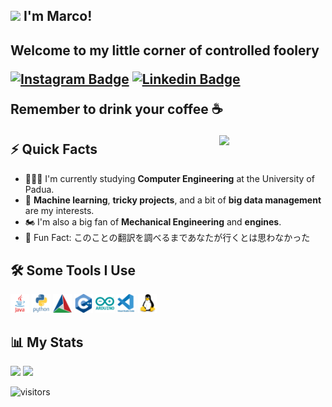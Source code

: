 <h2><img src="https://media1.giphy.com/media/1hO7S4ByADTDjHL9W4/giphy.gif" width="80"> I'm <strong>Marco</strong>!<h2>

<p>Welcome to my little corner of controlled foolery</p>

[![Instagram Badge](https://img.shields.io/badge/-Instagram-purple?style=flat-square&logo=instagram&logoColor=white&link=https://www.instagram.com/marco_toffoletto/)](https://www.instagram.com/marco_toffoletto/) [![Linkedin Badge](https://img.shields.io/badge/-Linkedin-blue?style=flat-square&logo=Linkedin&logoColor=white&link=https:https://www.linkedin.com/in/marco-toffoletto-34a673233/)](https://www.linkedin.com/in/marco-toffoletto-34a673233/)

<p>Remember to drink your coffee ☕</p>
<img align="right" src="https://media1.giphy.com/media/11ZSwQNWba4YF2/giphy.gif" width="170"/>
<h2>⚡️ Quick Facts</h2>
<ul>
<li>👨🏽‍💻 I'm currently studying <strong>Computer Engineering</strong> at the University of Padua.</li>
<li>🧠 <strong>Machine learning</strong>, <strong>tricky projects</strong>, and a bit of <strong>big data management</strong> are my interests.</li>
<li>🏍 I'm also a big fan of <strong>Mechanical Engineering</strong> and <strong>engines</strong>.</li>
<li>🎉 Fun Fact: このことの翻訳を調べるまであなたが行くとは思わなかった</li>
</ul>

<h2>🛠 Some Tools I Use</h2>
<p align="left">
<img src="https://raw.githubusercontent.com/devicons/devicon/master/icons/java/java-original-wordmark.svg" alt="java" width="30" height="30" />
<img src="https://raw.githubusercontent.com/devicons/devicon/master/icons/python/python-original-wordmark.svg" alt="python" width="30" height="30" />
<img src="https://github.com/devicons/devicon/blob/master/icons/cmake/cmake-original.svg" alt="CMake" width="30" height="30" />
<img src="https://github.com/devicons/devicon/blob/master/icons/cplusplus/cplusplus-original.svg" alt="Cpp" width="30" height="30" />
<img src="https://github.com/devicons/devicon/blob/master/icons/arduino/arduino-original-wordmark.svg" alt="Arduino" width="30" height="30" />
<img src="https://github.com/devicons/devicon/blob/master/icons/vscode/vscode-original-wordmark.svg" alt="VSCode" width="30" height="30" />
<img src="https://github.com/devicons/devicon/blob/master/icons/linux/linux-original.svg" alt="Linux" width="30" height="30" />
</p>
<h2>📊 My Stats</h2>
<img src="https://github-readme-stats.vercel.app/api?username=MaTo01&show_icons=true&theme=radical" />
<img src="https://github-readme-stats.vercel.app/api/top-langs/?username=MaTo01&layout=compact&theme=radical" />
<p><img src="https://visitor-badge.glitch.me/badge?page_id=MaTo01.MaTo01" alt="visitors"> </p>

<!---
MaTo01/MaTo01 is a ✨ special ✨ repository because its `README.md` (this file) appears on your GitHub profile.
You can click the Preview link to take a look at your changes.
--->

